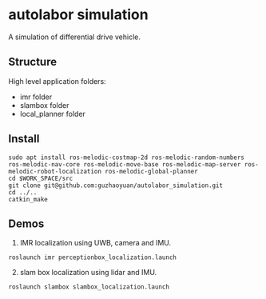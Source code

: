 # autolabor simulation

A simulation of differential drive vehicle.

## Structure

High level application folders:

- imr folder
- slambox folder
- local_planner folder

## Install

```shell script
sudo apt install ros-melodic-costmap-2d ros-melodic-random-numbers ros-melodic-nav-core ros-melodic-move-base ros-melodic-map-server ros-melodic-robot-localization ros-melodic-global-planner
cd $WORK_SPACE/src
git clone git@github.com:guzhaoyuan/autolabor_simulation.git
cd ../..
catkin_make
```

## Demos

1. IMR localization using UWB, camera and IMU.

```shell script
roslaunch imr perceptionbox_localization.launch
```

2. slam box localization using lidar and IMU.

```shell script
roslaunch slambox slambox_localization.launch
```


